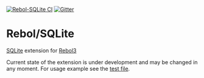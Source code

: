 [![Rebol-SQLite CI](https://github.com/Siskin-framework/Rebol-SQLite/actions/workflows/main.yml/badge.svg)](https://github.com/Siskin-framework/Rebol-SQLite/actions/workflows/main.yml)
[![Gitter](https://badges.gitter.im/rebol3/community.svg)](https://gitter.im/rebol3/community?utm_source=badge&utm_medium=badge&utm_campaign=pr-badge)

# Rebol/SQLite


[SQLite](https://www.sqlite.org/) extension for [Rebol3](https://github.com/Siskin-framework/Rebol)

Current state of the extension is under development and may be changed in any moment.
For usage example see the [test file](test/sqlite-test.r3).